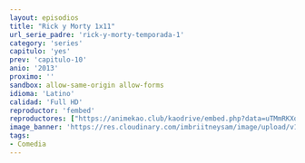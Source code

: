 ```yaml
---
layout: episodios
title: "Rick y Morty 1x11"
url_serie_padre: 'rick-y-morty-temporada-1'
category: 'series'
capitulo: 'yes'
prev: 'capitulo-10'
anio: '2013'
proximo: ''
sandbox: allow-same-origin allow-forms
idioma: 'Latino'
calidad: 'Full HD'
reproductor: 'fembed'
reproductores: ["https://animekao.club/kaodrive/embed.php?data=uTMmRKXqs2zBy9Zs+Y7gjY0g8KSfRm0S7xPqNyjrVS1sTelpb3yVhL2K7q/TpCdQfLKTZoe0C3fLVIPMvHoIHjWezX/th3I1dCZvYu+HMyJWZc5nYKaS0reifbQkckIFTbzhMki7artzJrJGaydtOatwvNd4IR5HXTas1RJggAz+prMOStBZLEgMO0KcPDoGd8vBtqjqyGfmIhak1aRG73o1usGukBsSNpHPg9h4mHvt6JRx1ivHQQG0XOVrYmwc9PS36ytXp4PdSLoLpStNsq1DBDI9MFP9ITyTQzcQg22vbUamsonPi0nFm8FnD/jPtcgR4A1TifrE7XsXA462CQaa2z1jqzWXfwEyi/YBuNrHH6RQ6W2A9acW21Yf7Nezj2mYJzwjBiBq1hdYiqEiwQ==","https://cine24.online/stream/47104","https://cine24.online/stream/47105","https://www.ilovefembed.best/v/p3-qwhm5-l-kjmn"]
image_banner: 'https://res.cloudinary.com/imbriitneysam/image/upload/v1555883955/rick-banner-1-min.jpg'
tags:
- Comedia
---
```












